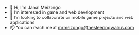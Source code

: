 - 👋 Hi, I’m Jamal Meizongo
- 👀 I’m interested in game and web development
- 💞️ I’m looking to collaborate on mobile game projects and web applications
- 📫 You can reach me at mrmeizongo@thesleepingwalrus.com

<!---
mrmeizongo/mrmeizongo is a ✨ special ✨ repository because its `README.md` (this file) appears on your GitHub profile.
You can click the Preview link to take a look at your changes.
--->
